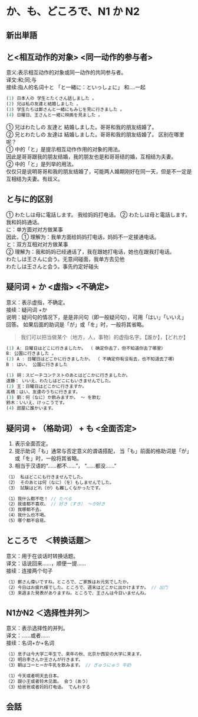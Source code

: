 # か、も、どころで、N1 か N2

## 新出単語


## と<相互动作的对象> <同一动作的参与者>

意义:表示相互动作的对象或同一动作的共同参与者。  
译文:和;同;与  
接续:指人的名词十と 「と一緒に：といっしょに」 和....一起

```ts
(1) 日本人の 学生とたくさん話しました 。
(2) 兄は私の友達と結婚しました 。
(3) 学生たちは鄭さんと一緒にもみじを見に行きました 。
(4) 日曜日、王さんと一緒に映画を見ました 。
```

① 兄はわたしの 友達と 結婚しました。哥哥和我的朋友结婚了。  
② 兄とわたしの 友達は 結婚しました。哥哥和我的朋友结婚了。
区别在哪里呢？  
① 中的「と」是提示相互动作作用的对象的用法。  
因此是哥哥跟我的朋友结婚，我的朋友也是和哥哥结的婚，互相结为夫妻。  
② 中的「と」是列举的用法。  
仅仅只是说明哥哥和我的朋友结婚了，可能两人婚期刚好在同一天，但是不一定是互相结为夫妻。有歧义。

## と与に的区别

① わたしは母に電話します。 我给妈妈打电话。
② わたしは母と電話します。 我和妈妈通话。  
に：单方面对对方做某事  
因此，① 理解为：我单方面给妈妈打电话，妈妈不一定接通电话。  
と：双方互相对对方做某事  
② 理解为：我和妈妈已经通话了，我在跟她打电话，她也在跟我打电话。  
わたしは王さんに会う。无意间碰面，我单方去见他  
わたしは王さんと会う。事先约定好碰头

## 疑问词 + か <虚指> <不确定>

意义：表示虚指，不确定。  
接续：疑问词 +か  
说明：疑问句的情况下，是是非问句（即一般疑问句），可用「はい」「いいえ」  
回答。 如果后面的助词是「が」或「を」时，一般将其省略。

> 我们可以把当做某个（地方，人，事物）的虚指名字。【誰か】，【どれか】

```ts
(1) A: 日曜日はどこに行きましたか。 （ 确定你去了，但不知道你去了哪里）
B: 公園に行きました 。
(2) A : 日曜日はどこかに行きましたか。 （ 不确定你有没有去，也不知道去了哪）
B : はい、 公園に行きました
```

```ts
(1) 胡：スピーチコンテストのあとはどこかに行きましたか。
遠藤： いいえ、わたしはどこにもいきませんでした。
(2) 王：日曜日はどこかに行きますか。
高橋：はい、友達のうちに行きます。
(3) 劉：何（なに）か飲みますか。 ～ を飲む
鈴木：いいえ、けっこうです。
(4) 部屋に誰かいます。
```

## 疑问词 + （格助词） + も <全面否定>

1. 表示全面否定。
2. 提示助词「も」通常与否定意义的谓语搭配，
   当「も」前面的格助词是「が」或「を」时，一般将其省略。
3. 相当于汉语的“……都不……”， “……都没……”

```ts
（1） 私はどこにも行きませんでした。
（2） そのあとは何（なに）（を）もしませんでした。
（3） 試験はどれ（が）も難しくなかったです。
```

```ts
（1）我什么都不吃！ // たべる
（2）我谁都不喜欢。 // 好き（すき） ～が好き
（3）我哪都不去。
（4）我什么也不喝。
（5）哪个都不容易。
```
## ところで　＜转换话题＞
意义：用于在谈话时转换话题。  
译文：话说回来……，顺便一提……  
接续：连接两个句子  

```ts
（1）鄭さん偉いですね。ところで、ご家族はお元気でしたか。
（2）今日はお疲れ様でした。ところで、週末はどこかに出かけますか。 // 出门
（3）来週また発表がありますね。ところで、王さんは今日いませんね。
```

## N1かN2 ＜选择性并列＞
意义：表示选择性的并列。  
译文：……或者……  
接续：名词+か+名词  

```ts
（1）息子は今大学二年生で、来年の秋、北京か西安の大学に来ます。
（2）明日李さんか王さんが行きます。
（3）朝はコーヒーか牛乳を飲みます。 // ぎゅうにゅう 牛奶
```

```ts
（1）今天或者明天去日本。
（2）跟小王或者铃木见面。 会う（あう）
（3）给爸爸或者妈妈打电话。 でんわする
```

## 会話
